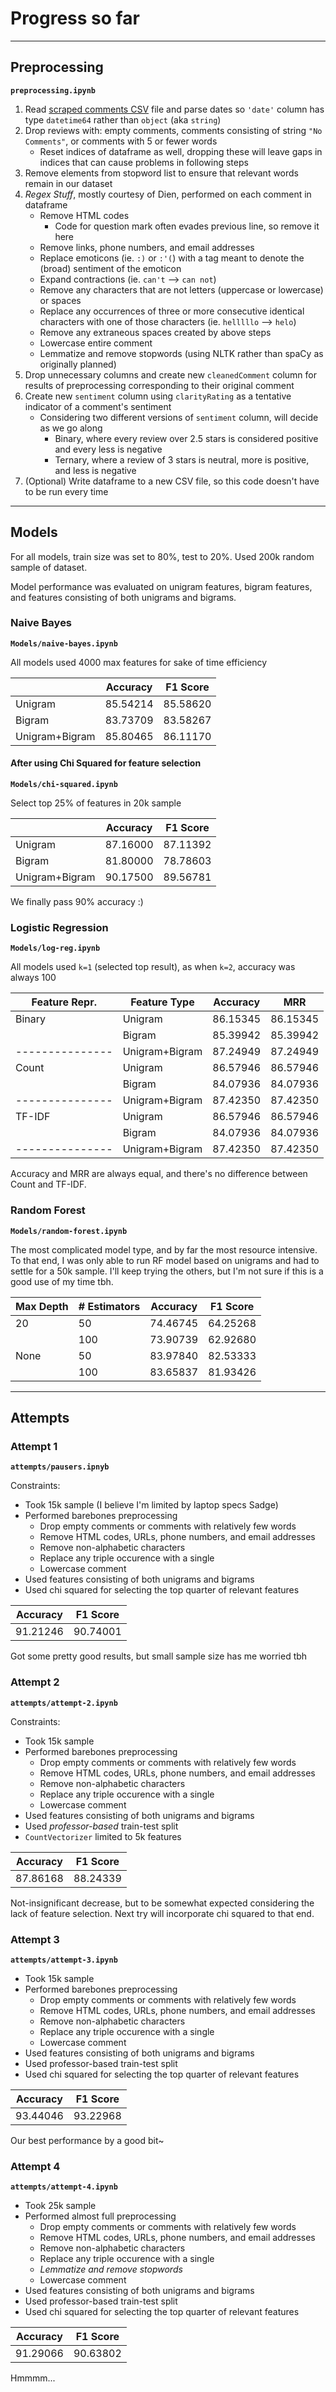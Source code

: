 # Progress so far
---
## Preprocessing ##

**`preprocessing.ipynb`**

1. Read [scraped comments CSV](https://rmp-bucket.s3.amazonaws.com/scraped_comments.csv "full CSV file for download") file and parse dates so `'date'` column has type `datetime64` rather than `object` (aka `string`)
2. Drop reviews with: empty comments, comments consisting of string `"No Comments"`, or comments with 5 or fewer words
    * Reset indices of dataframe as well, dropping these will leave gaps in indices that can cause problems in following steps
3. Remove elements from stopword list to ensure that relevant words remain in our dataset
4.  *Regex Stuff*, mostly courtesy of Dien, performed on each comment in dataframe
    * Remove HTML codes
      * Code for question mark often evades previous line, so remove it here
    * Remove links, phone numbers, and email addresses
    * Replace emoticons (ie. `:)` or `:'(`) with a tag meant to denote the (broad) sentiment of the emoticon
    * Expand contractions (ie. `can't` --> `can not`)
    * Remove any characters that are not letters (uppercase or lowercase) or spaces
    * Replace any occurrences of three or more consecutive identical characters with one of those characters (ie. `helllllo` --> `helo`)
    * Remove any extraneous spaces created by above steps
    * Lowercase entire comment
    * Lemmatize and remove stopwords (using NLTK rather than spaCy as originally planned)
5. Drop unnecessary columns and create new `cleanedComment` column for results of preprocessing corresponding to their original comment
6. Create new `sentiment` column using `clarityRating` as a tentative indicator of a comment's sentiment
    * Considering two different versions of `sentiment` column, will decide as we go along
      * Binary, where every review over 2.5 stars is considered positive and every less is negative
      * Ternary, where a review of 3 stars is neutral, more is positive, and less is negative
7. (Optional) Write dataframe to a new CSV file, so this code doesn't have to be run every time

---

## Models

For all models, train size was set to 80%, test to 20%. Used 200k random sample of dataset.

Model performance was evaluated on unigram features, bigram features, and features consisting of both unigrams and bigrams.

### Naive Bayes

**`Models/naive-bayes.ipynb`**

All models used 4000 max features for sake of time efficiency

|                | Accuracy | F1 Score |
|----------------|----------|----------|
| Unigram        | 85.54214 | 85.58620 |
| Bigram         | 83.73709 | 83.58267 |
| Unigram+Bigram | 85.80465 | 86.11170 |

#### After using Chi Squared for feature selection

**`Models/chi-squared.ipynb`**

Select top 25% of features in 20k sample

|                | Accuracy | F1 Score |
|----------------|----------|----------|
| Unigram        | 87.16000 | 87.11392 |
| Bigram         | 81.80000 | 78.78603 |
| Unigram+Bigram | 90.17500 | 89.56781 |

We finally pass 90% accuracy :)

### Logistic Regression

**`Models/log-reg.ipynb`**

All models used `k=1` (selected top result), as when `k=2`, accuracy was always 100

| Feature Repr. | Feature Type   | Accuracy | MRR      |
|---------------|----------------|----------|----------|
| Binary        | Unigram        | 86.15345 | 86.15345 |
|               | Bigram         | 85.39942 | 85.39942 |
|---------------| Unigram+Bigram | 87.24949 | 87.24949 |
| Count         | Unigram        | 86.57946 | 86.57946 |
|               | Bigram         | 84.07936 | 84.07936 |
|---------------| Unigram+Bigram | 87.42350 | 87.42350 |
| TF-IDF        | Unigram        | 86.57946 | 86.57946 |
|               | Bigram         | 84.07936 | 84.07936 |
|---------------| Unigram+Bigram | 87.42350 | 87.42350 |

Accuracy and MRR are always equal, and there's no difference between Count and TF-IDF.

### Random Forest

**`Models/random-forest.ipynb`**

The most complicated model type, and by far the most resource intensive. To that end, I was only able to run RF model based on unigrams and had to settle for a 50k sample. I'll keep trying the others, but I'm not sure if this is a good use of my time tbh.

| Max Depth | # Estimators | Accuracy | F1 Score |
|-----------|--------------|----------|----------|
| 20        | 50           | 74.46745 | 64.25268 |
|           | 100          | 73.90739 | 62.92680 |
| None      | 50           | 83.97840 | 82.53333 |
|           | 100          | 83.65837 | 81.93426 |

---

## Attempts

### Attempt 1

**`attempts/pausers.ipnyb`**

Constraints:

* Took 15k sample (I believe I'm limited by laptop specs Sadge)
* Performed barebones preprocessing
  * Drop empty comments or comments with relatively few words
  * Remove HTML codes, URLs, phone numbers, and email addresses
  * Remove non-alphabetic characters
  * Replace any triple occurence with a single
  * Lowercase comment
* Used features consisting of both unigrams and bigrams
* Used chi squared for selecting the top quarter of relevant features

| Accuracy | F1 Score |
| -------- | -------- |
| 91.21246 | 90.74001 |

Got some pretty good results, but small sample size has me worried tbh

### Attempt 2

**`attempts/attempt-2.ipynb`**

Constraints:

* Took 15k sample
* Performed barebones preprocessing
  * Drop empty comments or comments with relatively few words
  * Remove HTML codes, URLs, phone numbers, and email addresses
  * Remove non-alphabetic characters
  * Replace any triple occurence with a single
  * Lowercase comment
* Used features consisting of both unigrams and bigrams
* Used *professor-based* train-test split
* `CountVectorizer` limited to 5k features

| Accuracy | F1 Score |
| -------- | -------- |
| 87.86168 | 88.24339 |

Not-insignificant decrease, but to be somewhat expected considering the lack of feature selection. Next try will incorporate chi squared to that end.

### Attempt 3

**`attempts/attempt-3.ipynb`**

* Took 15k sample
* Performed barebones preprocessing
  * Drop empty comments or comments with relatively few words
  * Remove HTML codes, URLs, phone numbers, and email addresses
  * Remove non-alphabetic characters
  * Replace any triple occurence with a single
  * Lowercase comment
* Used features consisting of both unigrams and bigrams
* Used professor-based train-test split
* Used chi squared for selecting the top quarter of relevant features

| Accuracy | F1 Score |
| -------- | -------- |
| 93.44046 | 93.22968 |

Our best performance by a good bit~

### Attempt 4

**`attempts/attempt-4.ipynb`**

* Took 25k sample
* Performed almost full preprocessing
  * Drop empty comments or comments with relatively few words
  * Remove HTML codes, URLs, phone numbers, and email addresses
  * Remove non-alphabetic characters
  * Replace any triple occurence with a single
  * *Lemmatize and remove stopwords*
  * Lowercase comment
* Used features consisting of both unigrams and bigrams
* Used professor-based train-test split
* Used chi squared for selecting the top quarter of relevant features

| Accuracy | F1 Score |
| -------- | -------- |
| 91.29066 | 90.63802 |

Hmmmm...

